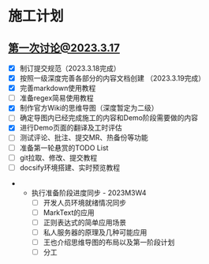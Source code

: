 # 施工计划

## 第一次讨论@2023.3.17

* [x] 制订提交规范（2023.3.18完成）
* [x] 按照一级深度完善各部分的内容文档创建 （2023.3.19完成）
* [x] 完善markdown使用教程
* [ ] 准备regex简易使用教程
* [x] 制作官方Wiki的思维导图（深度暂定为二级）
* [ ] 确定导图内已经完成施工的内容和Demo阶段需要做的内容
* [x] 进行Demo页面的翻译及工时评估
* [ ] 测试评论、批注、提交MR、热备份等功能
* [ ] 准备第一轮悬赏的TODO List
* [ ] git拉取、修改、提交教程
* [ ] docsify环境搭建、实时预览教程
* - 执行准备阶段进度同步 - 2023M3W4
    * [ ] 开发人员环境就绪情况同步
    * [ ] MarkText的应用
    * [ ] 正则表达式的简单应用场景
    * [ ] 私人服务器的原理及几种可能应用
    * [ ] 王也介绍思维导图的布局以及第一阶段计划
    * [ ] 分工